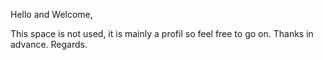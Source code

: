 Hello and Welcome,

This space is not used, it is mainly a profil so feel free to go on.
Thanks in advance. Regards.
